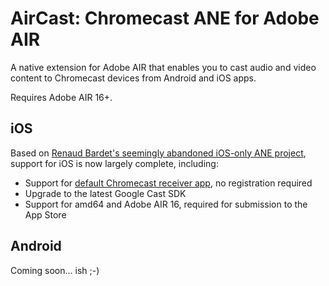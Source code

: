 AirCast: Chromecast ANE for Adobe AIR
=====================================

A native extension for Adobe AIR that enables you to cast audio and video content to Chromecast devices from Android and iOS apps.

Requires Adobe AIR 16+. 

iOS
---

Based on [Renaud Bardet's seemingly abandoned iOS-only ANE project](https://github.com/renaudbardet/ANE-chromecast), support for iOS is now largely complete, including:

* Support for [default Chromecast receiver app](https://developers.google.com/cast/docs/receiver_apps#default), no registration required
* Upgrade to the latest Google Cast SDK
* Support for amd64 and Adobe AIR 16, required for submission to the App Store

Android
-------

Coming soon... ish ;-)
